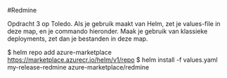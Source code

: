#Redmine

Opdracht 3 op Toledo. Als je gebruik maakt van Helm, zet je values-file in deze map, en je commando hieronder. Maak je gebruik van klassieke deployments, zet dan je bestanden in deze map.

$ helm repo add azure-marketplace https://marketplace.azurecr.io/helm/v1/repo
$ helm install -f values.yaml my-release-redmine azure-marketplace/redmine